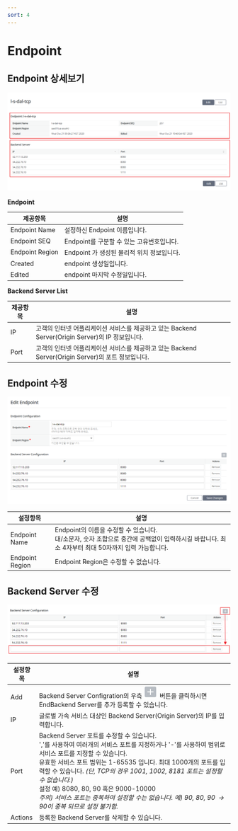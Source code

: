 ```yaml
---
sort: 4
---
```


# Endpoint

## Endpoint 상세보기

![Endpoint 상세보기 화면](/images/Endpoint_Details.png)

**Endpoint**

| 제공항목  | 설명  |
|---|---|
| Endpoint Name  | 설정하신 Endpoint 이름입니다.  |
| Endpoint SEQ  | Endpoint를 구분할 수 있는 고유번호입니다.  |
| Endpoint Region  | Endpoint 가 생성된 물리적 위치 정보입니다.  |
| Created  | endpoint 생성일입니다.  |
| Edited  | endpoint 마지막 수정일입니다.  |

**Backend Server List**

| 제공항목  | 설명  |
|---|---|
| IP  | 고객의 인터넷 어플리케이션 서비스를 제공하고 있는 Backend Server(Origin Server)의 IP 정보입니다.  |
| Port  | 고객의 인터넷 어플리케이션 서비스를 제공하고 있는 Backend Server(Origin Server)의 포트 정보입니다.  |

## Endpoint 수정

![Endpoint 수정 화면](/images/Endpoint_Edit.png)

| 설정항목  | 설명  |
|---|---|
| Endpoint Name  | Endpoint의 이름을 수정할 수 있습니다.<br> 대/소문자, 숫자 조합으로 중간에 공백없이 입력하시길 바랍니다. 최소 4자부터 최대 50자까지 입력 가능합니다.  |
| Endpoint Region  | Endpoint Region은 수정할 수 없습니다. |

## Backend Server 수정

![Endpoint 수정 화면](/images/Backend_Edit.png)

| 설정항목  | 설명  |
|---  |---|
| Add  | Backend Server Configration의 우측 ![Icon Add 버튼](/images/Icon_Add.png) 버튼을 클릭하시면 EndBackend Server를 추가 등록할 수 있습니다.   |
| IP  | 글로벌 가속 서비스 대상인 Backend Server(Origin Server)의 IP를 입력합니다.  |
| Port  | Backend Server 포트를 수정할 수 있습니다.<br> ','를 사용하여 여러개의 서비스 포트를 지정하거나  '-'를 사용하여 범위로 서비스 포트를 지정할 수 있습니다. <br> 유효한 서비스 포트 범위는 1-65535 입니다.  최대 1000개의 포트를 입력할 수 있습니다. *(단, TCP의 경우 1001, 1002, 8181 포트는 설정할 수 없습니다.)*<br> 설정 예) 8080, 80, 90 혹은 9000-10000<br> *주의) 서비스 포트는 중복하여 설정할 수는 없습니다. 예) 90, 80, 90  → 90이 중복 되므로 설정 불가함.*  |
| Actions  | 등록한 Backend Server를 삭제할 수 있습니다.  |





